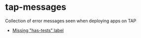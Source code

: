 # tap-messages

Collection of error messages seen when deploying apps on TAP

- [Missing "has-tests" label](missing-has-tests-label.md)
